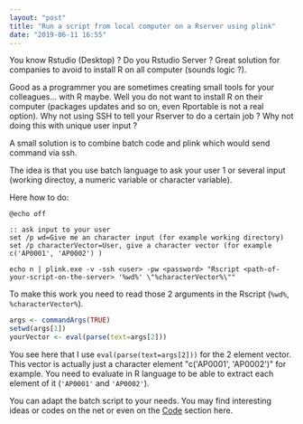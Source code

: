 ```yaml
---
layout: "post"
title: "Run a script from local computer on a Rserver using plink"
date: "2019-06-11 16:55"
---
```


You know Rstudio (Desktop) ? Do you Rstudio Server ?
Great solution for companies to avoid to install R on all computer (sounds logic ?).

Good as a programmer you are sometimes creating small tools for your colleagues... with R maybe. Well you do not want to install R on their computer (packages updates and so on, even Rportable is not a real option).
Why not using SSH to tell your Rserver to do a certain job ?
Why not doing this with unique user input ?

A small solution is to combine batch code and plink which would send command via ssh.

The idea is that you use batch language to ask your user 1 or several input (working directoy, a numeric variable or character variable).

Here how to do:

```shell
@echo off

:: ask input to your user
set /p wd=Give me an character input (for example working directory)
set /p characterVector=User, give a character vector (for example c('AP0001', 'AP0002') )

echo n | plink.exe -v -ssh <user> -pw <password> "Rscript <path-of-your-script-on-the-server> '%wd%' \"%characterVector%\""

```

To make this work you need to read those 2 arguments in the Rscript (`%wd%`, `%characterVector%`).

```r
args <- commandArgs(TRUE)
setwd(args[1])
yourVector <- eval(parse(text=args[2]))
```

You see here that I use `eval(parse(text=args[2]))` for the 2 element vector. This vector is actually just a character element  "c('AP0001', 'AP0002')" for example. You need to evaluate in R language to be able to extract each element of it (`'AP0001'` and `'AP0002'`).

You can adapt the batch script to your needs. You may find interesting ideas or codes on the net or even on the [Code](Code.html) section here.
